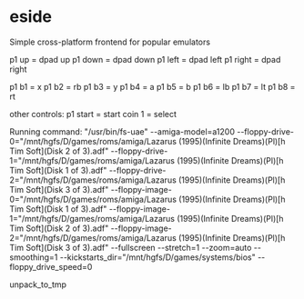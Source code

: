 # eside
Simple cross-platform frontend for popular emulators


p1 up = dpad up
p1 down = dpad down
p1 left = dpad left
p1 right = dpad right

p1 b1 = x
p1 b2 = rb
p1 b3 = y
p1 b4 = a
p1 b5 = b
p1 b6 = lb
p1 b7 = lt
p1 b8 = rt

other controls:
p1 start = start
coin 1 = select


Running command: "/usr/bin/fs-uae" --amiga-model=a1200 --floppy-drive-0="/mnt/hgfs/D/games/roms/amiga/Lazarus (1995)(Infinite Dreams)(Pl)[h Tim Soft](Disk 2 of 3).adf" --floppy-drive-1="/mnt/hgfs/D/games/roms/amiga/Lazarus (1995)(Infinite Dreams)(Pl)[h Tim Soft](Disk 1 of 3).adf" --floppy-drive-2="/mnt/hgfs/D/games/roms/amiga/Lazarus (1995)(Infinite Dreams)(Pl)[h Tim Soft](Disk 3 of 3).adf"  --floppy-image-0="/mnt/hgfs/D/games/roms/amiga/Lazarus (1995)(Infinite Dreams)(Pl)[h Tim Soft](Disk 1 of 3).adf" --floppy-image-1="/mnt/hgfs/D/games/roms/amiga/Lazarus (1995)(Infinite Dreams)(Pl)[h Tim Soft](Disk 2 of 3).adf" --floppy-image-2="/mnt/hgfs/D/games/roms/amiga/Lazarus (1995)(Infinite Dreams)(Pl)[h Tim Soft](Disk 3 of 3).adf"  --fullscreen --stretch=1 --zoom=auto --smoothing=1 --kickstarts_dir="/mnt/hgfs/D/games/systems/bios" --floppy_drive_speed=0

unpack_to_tmp
